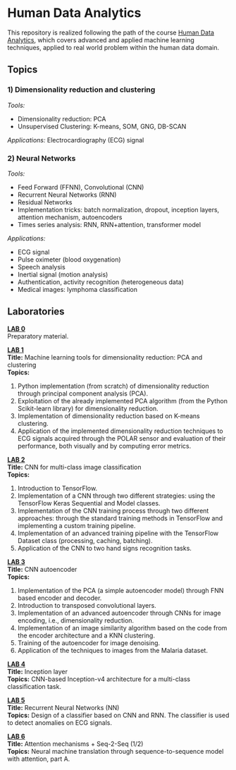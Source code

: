 # Human Data Analytics
This repository is realized following the path of the course [Human Data Analytics](https://en.didattica.unipd.it/off/2022/LM/IN/IN2371/004PD/INP9087860/N0), which covers advanced and applied machine learning techniques, applied to real world problem within the human data domain. 

## Topics
### 1) Dimensionality reduction and clustering
_Tools:_
- Dimensionality reduction: PCA
- Unsupervised Clustering: K-means, SOM, GNG, DB-SCAN

_Applications:_ Electrocardiography (ECG) signal
  
### 2) Neural Networks
_Tools:_
- Feed Forward (FFNN), Convolutional (CNN)
- Recurrent Neural Networks (RNN)
- Residual Networks
- Implementation tricks: batch normalization, dropout, inception layers, attention mechanism, autoencoders
- Times series analysis: RNN, RNN+attention, transformer model

_Applications:_
- ECG signal
- Pulse oximeter (blood oxygenation)
- Speech analysis
- Inertial signal (motion analysis)
- Authentication, activity recognition (heterogeneous data)
- Medical images: lymphoma classification

## Laboratories
**[LAB 0](Lab_0_preparatory)** <br>
Preparatory material.


**[LAB 1](Lab_1)** <br>
**Title:** Machine learning tools for dimensionality reduction: PCA and clustering <br>
**Topics:** 
1. Python implementation (from scratch) of dimensionality reduction through principal component analysis (PCA).
2. Exploitation of the already implemented PCA algorithm (from the Python Scikit-learn library) for dimensionality reduction.
3. Implementation of dimensionality reduction based on K-means clustering.
4. Application of the implemented dimensionality reduction techniques to ECG signals acquired through the POLAR sensor and evaluation of their performance, both visually and by computing error metrics.

**[LAB 2](Lab_2)** <br>
**Title:** CNN for multi-class image classification <br>
**Topics:** 
1. Introduction to TensorFlow.
2. Implementation of a CNN through two different strategies: using the TensorFlow Keras Sequential and Model classes.
3. Implementation of the CNN training process through two different approaches: through the standard training methods in TensorFlow and implementing a custom training pipeline.
4. Implementation of an advanced training pipeline with the TensorFlow Dataset class (processing, caching, batching).
5. Application of the CNN to two hand signs recognition tasks.


**[LAB 3](Lab_3)** <br>
**Title:** CNN autoencoder <br>
**Topics:**
1. Implementation of the PCA (a simple autoencoder model) through FNN based encoder and decoder.
2. Introduction to transposed convolutional layers.
3. Implementation of an advanced autoencoder through CNNs for image encoding, i.e., dimensionality reduction.
4. Implementation of an image similarity algorithm based on the code from the encoder architecture and a KNN clustering.
5. Training of the autoencoder for image denoising.
6. Application of the techniques to images from the Malaria dataset.

**[LAB 4](Lab_4)** <br>
**Title:** Inception layer <br>
**Topics:** CNN-based Inception-v4 architecture for a multi-class classification task.

**[LAB 5](Lab_5)** <br>
**Title:** Recurrent Neural Networks (NN) <br>
**Topics:** Design of a classifier based on CNN and RNN. The classifier is used to detect anomalies on ECG signals.

**[LAB 6](Lab_6)** <br>
**Title:** Attention mechanisms + Seq-2-Seq (1/2) <br>
**Topics:** Neural machine translation through sequence-to-sequence model with attention, part A.

